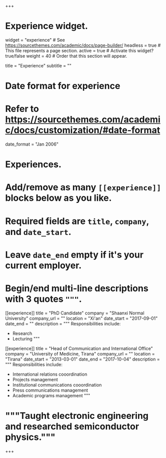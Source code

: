 +++
# Experience widget.
widget = "experience"  # See https://sourcethemes.com/academic/docs/page-builder/
headless = true  # This file represents a page section.
active = true  # Activate this widget? true/false
weight = 40  # Order that this section will appear.

title = "Experience"
subtitle = ""

# Date format for experience
#   Refer to https://sourcethemes.com/academic/docs/customization/#date-format
date_format = "Jan 2006"

# Experiences.
#   Add/remove as many `[[experience]]` blocks below as you like.
#   Required fields are `title`, `company`, and `date_start`.
#   Leave `date_end` empty if it's your current employer.
#   Begin/end multi-line descriptions with 3 quotes `"""`.
[[experience]]
  title = "PhD Candidate"
  company = "Shaanxi Normal University"
  company_url = ""
  location = "Xi'an"
  date_start = "2017-09-01"
  date_end = ""
  description = """
  Responsibilities include:
  
  * Research
  * Lecturing
  """

[[experience]]
  title = "Head of Communication and International Office"
  company = "University of Medicine, Tirana"
  company_url = ""
  location = "Tirana"
  date_start = "2013-03-01"
  date_end = "2017-10-04"
  description = """
  Responsibilities include:
  
  * International relations cooordination
  * Projects management
  * Institutional communications cooordination
  * Press communications management
  * Academic programs management
  """
  
  # """Taught electronic engineering and researched semiconductor physics."""

+++
